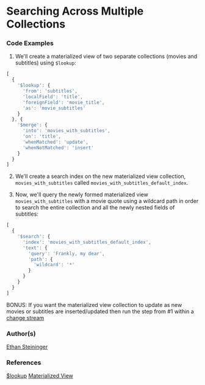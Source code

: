 # Searching Across Multiple Collections


### Code Examples

1. We'll create a materialized view of two separate collections (movies and subtitles) using `$lookup`:

``` javascript
[
  {
    '$lookup': {
      'from': 'subtitles',
      'localField': 'title',
      'foreignField': 'movie_title',
      'as': 'movie_subtitles'
    }
  }, {
    '$merge': {
      'into': 'movies_with_subtitles',
      'on': 'title',
      'whenMatched': 'update',
      'whenNotMatched': 'insert'
    }
  }
]
```

2. We'll create a search index on the new materialized view collection, `movies_with_subtitles` called `movies_with_subtitles_default_index`.

3. Now, we'll query the newly formed materialized view `movies_with_subtitles` with a movie quote using a wildcard path in order to search the entire collection and all the newly nested fields of subtitles:

``` javascript
[
  {
    '$search': {
      'index': 'movies_with_subtitles_default_index',
      'text': {
        'query': 'Frankly, my dear',
        'path': {
          'wildcard': '*'
        }
      }
    }
  }
]
```

BONUS: If you want the materialized view collection to update as new movies or subtitles are inserted/updated then run the step from #1 within a [change stream](https://docs.mongodb.com/manual/changeStreams/)


### Author(s)  

[Ethan Steininger](https://github.com/esteininger)

### References  

[$lookup](https://docs.mongodb.com/manual/reference/operator/aggregation/lookup/)
[Materialized View](https://docs.mongodb.com/manual/core/materialized-views/)
